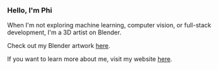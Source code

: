 ### Hello, I'm Phi

When I'm not exploring machine learning, computer vision, or full-stack development, I'm a 3D artist on Blender.

Check out my Blender artwork [here](https://sites.google.com/view/phinguyen/main-page).

If you want to learn more about me, visit my website [here](https://phinguyen.live/).
